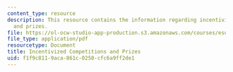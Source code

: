 ```yaml
---
content_type: resource
description: This resource contains the information regarding incentivized competitions
  and prizes.
file: https://ol-ocw-studio-app-production.s3.amazonaws.com/courses/esd-172j-x-prize-workshop-grand-challenges-in-energy-fall-2009/f1f9c8119aca861c0250cfc6a9ff2de1_MITESD_172JF09_Lec11.pdf
file_type: application/pdf
resourcetype: Document
title: Incentivized Competitions and Prizes
uid: f1f9c811-9aca-861c-0250-cfc6a9ff2de1
---
```


